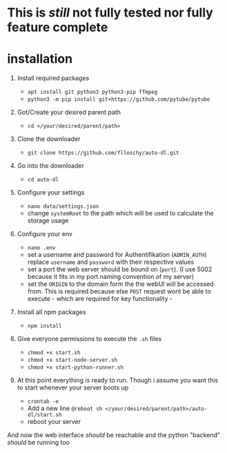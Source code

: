 # This is *still* not fully tested nor fully feature complete

# installation

1. Install required packages
    - `apt install git python3 python3-pip ffmpeg`
    - `python3 -m pip install git+https://github.com/pytube/pytube`
2. Got/Create your desired parent path
    - `cd </your/desired/parent/path>`
3.  Clone the downloader
    - `git clone https://github.com/flloschy/auto-dl.git`
4.  Go into the downloader
    - `cd auto-dl`
5.  Configure your settings
    - `nano data/settings.json`
    - change `systemRoot` to the path which will be used to calculate the storage usage
6.  Configure your env
    - `nano .env`
    - set a username and password for Authentifikation (`ADMIN_AUTH`) replace `username` and `password` with their respective values
    - set a port the web server should be bound on (`port`). (I use 5002 because it fits in my port naming convention of my server)
    - set the `ORIGIN` to the domain form the the webUI will be accessed from. This is required because else `POST` request wont be able to execute - which are required for key functionality -
7.  Install all npm packages
    - `npm install`

8. Give everyone permissions to execute the `.sh` files
    - `chmod +x start.sh`
    - `chmod +x start-node-server.sh`
    - `chmod +x start-python-runner.sh`

9.  At this point everything is ready to run. Though i assume you want this to start whenever your server boots up
    - `crontab -e`
    - Add a new line `@reboot sh </your/desired/parent/path>/auto-dl/start.sh`
    - reboot your server

And now the web interface *should* be reachable and the python "backend" *should* be running too